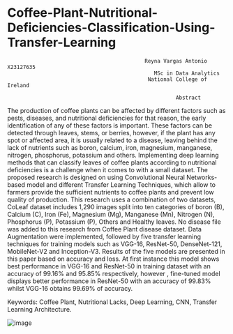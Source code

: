 # Coffee-Plant-Nutritional-Deficiencies-Classification-Using-Transfer-Learning

                                                Reyna Vargas Antonio X23127635 
                                                   MSc in Data Analytics 
                                                 National College of Ireland 
 
                                                          Abstract 
The production of coffee plants can be affected by different factors such as pests, diseases, and nutritional deficiencies for that reason, the early identification of any of these factors is important. These factors can be detected through leaves, stems, or berries, however, if the plant has any spot or affected area, it is usually related to a disease, leaving behind the lack of nutrients such as boron, calcium, iron, magnesium, manganese, nitrogen, phosphorus, potassium and others. Implementing deep learning methods that can classify leaves of coffee plants according to nutritional deficiencies is a challenge when it comes to with a small dataset. The proposed research is designed on using Convolutional Neural Networks-based model and different Transfer Learning Techniques, which allow to farmers provide the sufficient nutrients to coffee plants and prevent low quality of production. This research uses a combination of two datasets, CoLeaf dataset includes 1,290 images split into ten categories of boron (B), Calcium (C), Iron (Fe), Magnesium (Mg), Manganese (Mn), Nitrogen (N), Phosphorus (P), Potassium (P), Others and Healthy leaves. No disease file was added to this research from Coffee Plant disease dataset. Data Augmentation were implemented, followed by five transfer learning techniques for training models such as VGG-16, ResNet-50, DenseNet-121, MobileNet-V2 and Inception-V3. Results of the five models are presented in this paper based on accuracy and loss. At first instance this model shows best performance in VGG-16 and ResNet-50 in training dataset with an accuracy of 99.16% and 95.85% respectively, however , fine-tuned model displays better performance in ResNet-50 with an accuracy of 99.83% whilst VGG-16 obtains 99.69% of accuracy. 

Keywords: Coffee Plant, Nutritional Lacks, Deep Learning, CNN, Transfer Learning Architecture.


![image](https://github.com/user-attachments/assets/9e5137c0-d89f-4233-a672-ffeddae5f021)
